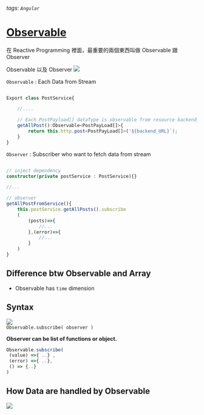 ###### tags: `Angular`
# [Observable](https://blog.huli.tw/2017/12/08/introduction-to-rxjs-observable/)  

在 Reactive Programming 裡面，最重要的兩個東西叫做 Observable 跟 Observer

Observable 以及 Observer
![](https://i.imgur.com/f98nz07.png)    

`Observable` : Each Data from Stream
```typescript

Export class PostService{

    //....

    // Each PostPayload[] dataType is observable from resource backend_URL
    getAllPost():Observable<PostPayLoad[]>{
        return this.http.post<PostPayLoad[]>('${backend_URL}`);
    }
}
```
`Observer` : Subscriber who want to fetch data from stream
```typescript

// inject dependency
constructor(private postService : PostService){}

//...

// observer 
getAllPostFromService(){
    this.postService.getAllPosts().subscribe
    (
        (posts)=>{
            //...
        },(error)=>{
            //...
        }
    )
}
```

## Difference btw Observable and Array

- Observable has `time` dimension

## Syntax
![](https://i.imgur.com/207aMtD.png)  
`Observable.subscribe( observer )` 

**Observer can be list of functions or object.**
```typescript
Observable.subscribe(
 (value) =>{ ..} ,
 (error) =>{ ..},
 () => {..}
) 
```

## How Data are handled by Observable
![](https://i.imgur.com/vonIVzP.png)

